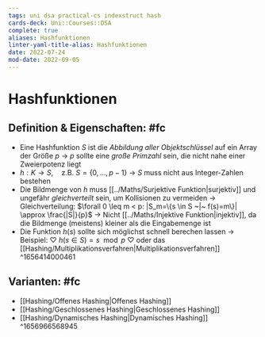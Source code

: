 ```yaml
---
tags: uni dsa practical-cs indexstruct hash
cards-deck: Uni::Courses::DSA
complete: true
aliases: Hashfunktionen
linter-yaml-title-alias: Hashfunktionen
date: 2022-07-24
mod-date: 2022-09-05
---
```


# Hashfunktionen

## Definition & Eigenschaften: #fc
- Eine Hashfunktion $S$ ist die *Abbildung aller Objektschlüssel* auf ein Array der Größe $p$
	-> $p$ sollte eine *große Primzahl* sein, die nicht nahe einer Zweierpotenz liegt
- $h: K \rightarrow S,\quad \text{z.B. }S=\{0,\dots,p-1\}$
	-> $S$ muss nicht aus Integer-Zahlen bestehen
- Die Bildmenge von $h$ muss [[../Maths/Surjektive Funktion|surjektiv]] und ungefähr *gleichverteilt* sein, um Kollisionen zu vermeiden
	-> Gleichverteilung: $\forall 0 \leq m < p: |S_m=\{s \in S ~|~ f(s)=m\}| \approx \frac{|S|}{p}$
	-> Nicht [[../Maths/Injektive Funktion|injektiv]], da die Bildmenge (meistens) kleiner als die Eingabemenge ist
- Die Funktion $h(s)$ sollte sich möglichst schnell berechen lassen
	-> Beispiel: $\heartsuit~h(s\in S)= s\mod p~\heartsuit$ oder das [[Hashing/Multiplikationsverfahren|Multiplikationsverfahren]]
^1656414000461

## Varianten: #fc
- [[Hashing/Offenes Hashing|Offenes Hashing]]
- [[Hashing/Geschlossenes Hashing|Geschlossenes Hashing]]
- [[Hashing/Dynamisches Hashing|Dynamisches Hashing]]
^1656966568945
